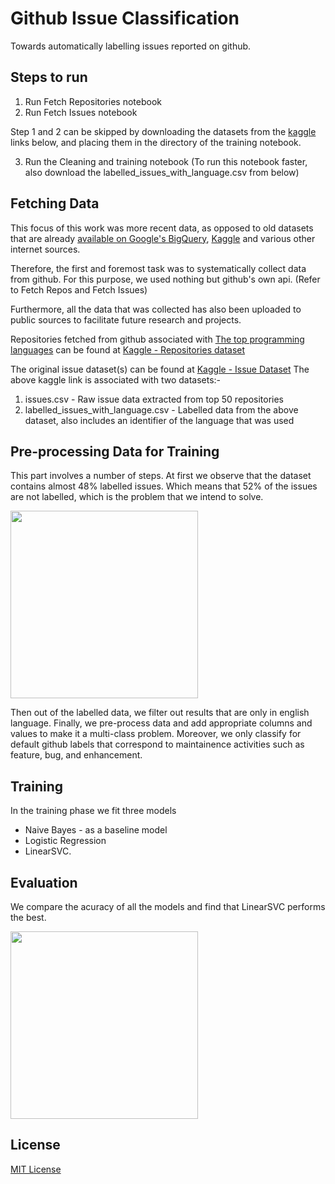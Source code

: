 # Github Issue Classification

Towards automatically labelling issues reported on github.

## Steps to run
1. Run Fetch Repositories notebook
2. Run Fetch Issues notebook

Step 1 and 2 can be skipped by downloading the datasets from the [kaggle](https://kaggle.com/ansnadeem) links below, and placing them in the directory of the training notebook.

3. Run the Cleaning and training notebook (To run this notebook faster, also download the labelled_issues_with_language.csv from below)


## Fetching Data
This focus of this work was more recent data, as opposed to old datasets that are already [available on Google's BigQuery](https://console.cloud.google.com/marketplace/details/github/github-repos?filter=solution-type:dataset), [Kaggle](https://www.kaggle.com/davidshinn/github-issues) and various other internet sources.

Therefore, the first and foremost task was to systematically collect data from github.
For this purpose, we used nothing but github's own api. (Refer to Fetch Repos and Fetch Issues)

Furthermore, all the data that was collected has also been uploaded to public sources to facilitate future research and projects.

Repositories fetched from github associated with [The top programming languages](https://ieeexplore.ieee.org/document/91505500) can be found at [Kaggle - Repositories dataset](https://www.kaggle.com/ansnadeem/github-repositories-of-top-50-languages)

The original issue dataset(s) can be found at [Kaggle - Issue Dataset](https://kaggle.com/ansnadeem/github-top-repository-issues)
The above kaggle link is associated with two datasets:-
1. issues.csv - Raw issue data extracted from top 50 repositories
1. labelled_issues_with_language.csv - Labelled data from the above dataset, also includes an identifier of the language that was used 

## Pre-processing Data for Training
This part involves a number of steps. At first we observe that the dataset contains almost 48% labelled issues. Which means that 52% of the issues are not labelled, which is the problem that we intend to solve.

<img src="https://github.com/ansnadeem/gh-issue-classification/raw/main/labelled_unlabelled_pi.png" width="300">

Then out of the labelled data, we filter out results that are only in english language.
Finally, we pre-process data and add appropriate columns and values to make it a multi-class problem. Moreover, we only classify for default github labels that correspond to maintainence activities such as feature, bug, and enhancement.

## Training
In the training phase we fit three models
* Naive Bayes - as a baseline model
* Logistic Regression
* LinearSVC.


## Evaluation
We compare the acuracy of all the models and find that LinearSVC performs the best.

<img src="https://github.com/ansnadeem/gh-issue-classification/raw/main/bar_comparison.png" width="300">

## License
[MIT License](https://github.com/ansnadeem/gh-issue-classification/LICENSE)
